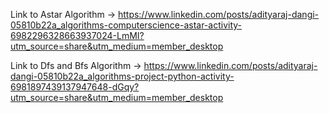Link to Astar Algorithm -> https://www.linkedin.com/posts/adityaraj-dangi-05810b22a_algorithms-computerscience-astar-activity-6982296328663937024-LmMI?utm_source=share&utm_medium=member_desktop


Link to Dfs and Bfs Algorithm -> https://www.linkedin.com/posts/adityaraj-dangi-05810b22a_algorithms-project-python-activity-6981897439137947648-dGqy?utm_source=share&utm_medium=member_desktop

